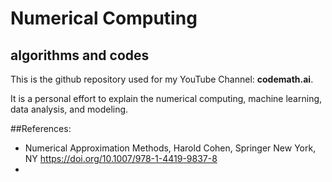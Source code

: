 # Numerical Computing

## algorithms and codes


This is the github repository used for my YouTube Channel: **codemath.ai**. 

It is a personal effort to explain the numerical computing, machine learning, 
data analysis, and modeling. 



##References: 
- Numerical Approximation Methods, Harold Cohen, Springer New York, NY
  https://doi.org/10.1007/978-1-4419-9837-8  
- 
